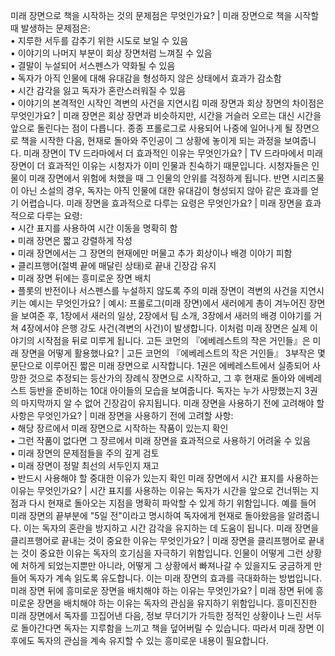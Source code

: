 미래 장면으로 책을 시작하는 것의 문제점은 무엇인가요?	| 미래 장면으로 책을 시작할 때 발생하는 문제점은:<br/>• 지루한 서두를 감추기 위한 시도로 보일 수 있음<br/>• 이야기의 나머지 부분이 회상 장면처럼 느껴질 수 있음<br/>• 결말이 누설되어 서스펜스가 약화될 수 있음<br/>• 독자가 아직 인물에 대해 유대감을 형성하지 않은 상태에서 효과가 감소함<br/>• 시간 감각을 잃고 독자가 혼란스러워질 수 있음<br/>• 이야기의 본격적인 시작인 격변의 사건을 지연시킴
미래 장면과 회상 장면의 차이점은 무엇인가요?	| 미래 장면은 회상 장면과 비슷하지만, 시간을 거슬러 오르는 대신 시간을 앞으로 돌린다는 점이 다릅니다. 종종 프롤로그로 사용되어 나중에 일어나게 될 장면으로 책을 시작한 다음, 현재로 돌아와 주인공이 그 상황에 놓이게 되는 과정을 보여줍니다.
미래 장면이 TV 드라마에서 더 효과적인 이유는 무엇인가요?	| TV 드라마에서 미래 장면이 더 효과적인 이유는 시청자가 이미 인물과 친숙하기 때문입니다. 시청자들은 인물이 미래 장면에서 위험에 처했을 때 그 인물의 안위를 걱정하게 됩니다. 반면 시리즈물이 아닌 소설의 경우, 독자는 아직 인물에 대한 유대감이 형성되지 않아 같은 효과를 얻기 어렵습니다.
미래 장면을 효과적으로 다루는 요령은 무엇인가요?	| 미래 장면을 효과적으로 다루는 요령:<br/>• 시간 표지를 사용하여 시간 이동을 명확히 함<br/>• 미래 장면은 짧고 강렬하게 작성<br/>• 미래 장면에서는 그 장면의 현재에만 머물고 추가 회상이나 배경 이야기 피함<br/>• 클리프행어(절벽 끝에 매달린 상태)로 끝내 긴장감 유지<br/>• 미래 장면 뒤에는 흥미로운 장면 배치<br/>• 플롯의 반전이나 서스펜스를 누설하지 않도록 주의
미래 장면이 격변의 사건을 지연시키는 예시는 무엇인가요?	| 예시: 프롤로그(미래 장면)에서 새러에게 총이 겨누어진 장면을 보여준 후, 1장에서 새러의 일상, 2장에서 팀 소개, 3장에서 새러의 배경 이야기를 거쳐 4장에서야 은행 강도 사건(격변의 사건)이 발생합니다. 이처럼 미래 장면은 실제 이야기의 시작점을 뒤로 미루게 됩니다.
고든 코먼의 『에베레스트의 작은 거인들』은 미래 장면을 어떻게 활용했나요?	| 고든 코먼의 『에베레스트의 작은 거인들』 3부작은 몇 문단으로 이루어진 짧은 미래 장면으로 시작합니다. 1권은 에베레스트에서 실종되어 사망한 것으로 추정되는 등산가의 장례식 장면으로 시작하고, 그 후 현재로 돌아와 에베레스트 등반을 준비하는 10대 아이들의 모습을 보여줍니다. 독자는 누가 사망했는지 3권의 마지막까지 알 수 없어 긴장감이 유지됩니다.
미래 장면을 사용하기 전에 고려해야 할 사항은 무엇인가요?	| 미래 장면을 사용하기 전에 고려할 사항:<br/>• 해당 장르에서 미래 장면으로 시작하는 작품이 있는지 확인<br/>• 그런 작품이 없다면 그 장르에서 미래 장면을 효과적으로 사용하기 어려울 수 있음<br/>• 미래 장면의 문제점들을 주의 깊게 검토<br/>• 미래 장면이 정말 최선의 서두인지 재고<br/>• 반드시 사용해야 할 중대한 이유가 있는지 확인
미래 장면에서 시간 표지를 사용하는 이유는 무엇인가요?	| 시간 표지를 사용하는 이유는 독자가 시간을 앞으로 건너뛰는 지점과 다시 현재로 돌아오는 지점을 명확히 파악할 수 있게 하기 위함입니다. 예를 들어 미래 장면의 끝부분에 "5일 전"이라고 명시하여 독자에게 현재로 돌아왔음을 알려줍니다. 이는 독자의 혼란을 방지하고 시간 감각을 유지하는 데 도움이 됩니다.
미래 장면을 클리프행어로 끝내는 것이 중요한 이유는 무엇인가요?	| 미래 장면을 클리프행어로 끝내는 것이 중요한 이유는 독자의 호기심을 자극하기 위함입니다. 인물이 어떻게 그런 상황에 처하게 되었는지뿐만 아니라, 어떻게 그 상황에서 빠져나갈 수 있을지도 궁금하게 만들어 독자가 계속 읽도록 유도합니다. 이는 미래 장면의 효과를 극대화하는 방법입니다.
미래 장면 뒤에 흥미로운 장면을 배치해야 하는 이유는 무엇인가요?	| 미래 장면 뒤에 흥미로운 장면을 배치해야 하는 이유는 독자의 관심을 유지하기 위함입니다. 흥미진진한 미래 장면에서 독자를 끄집어낸 다음, 정보 무더기가 가득한 정적인 상황이나 느린 서두로 돌아간다면 독자는 지루함을 느끼고 책을 덮어버릴 수 있습니다. 따라서 미래 장면 이후에도 독자의 관심을 계속 유지할 수 있는 흥미로운 내용이 필요합니다.